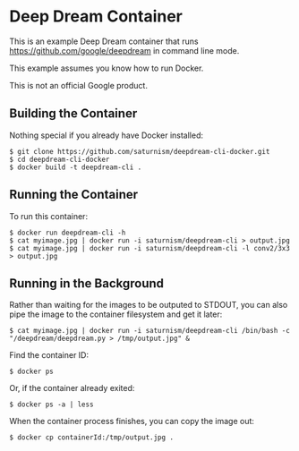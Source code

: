 Deep Dream Container
====================

This is an example Deep Dream container that runs https://github.com/google/deepdream in command line mode.

This example assumes you know how to run Docker.

This is not an official Google product.

Building the Container
----------------------
Nothing special if you already have Docker installed:

    $ git clone https://github.com/saturnism/deepdream-cli-docker.git
    $ cd deepdream-cli-docker
    $ docker build -t deepdream-cli .

Running the Container
---------------------
To run this container:

    $ docker run deepdream-cli -h
    $ cat myimage.jpg | docker run -i saturnism/deepdream-cli > output.jpg
    $ cat myimage.jpg | docker run -i saturnism/deepdream-cli -l conv2/3x3 > output.jpg

Running in the Background
-------------------------
Rather than waiting for the images to be outputed to STDOUT, you can also pipe the image to the container filesystem and get it later:

    $ cat myimage.jpg | docker run -i saturnism/deepdream-cli /bin/bash -c "/deepdream/deepdream.py > /tmp/output.jpg" &
    
Find the container ID:

    $ docker ps

Or, if the container already exited:

    $ docker ps -a | less

When the container process finishes, you can copy the image out:

    $ docker cp containerId:/tmp/output.jpg .
